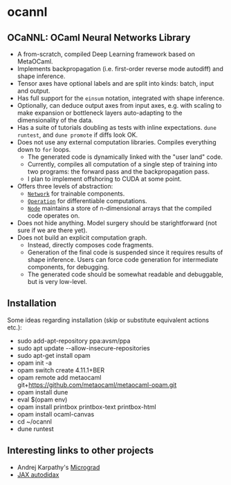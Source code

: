 ocannl
======

## OCaNNL: OCaml Neural Networks Library

* A from-scratch, compiled Deep Learning framework based on MetaOCaml.
* Implements backpropagation (i.e. first-order reverse mode autodiff) and shape inference.
* Tensor axes have optional labels and are split into kinds: batch, input and output.
* Has full support for the `einsum` notation, integrated with shape inference.
* Optionally, can deduce output axes from input axes, e.g. with scaling to make expansion or bottleneck layers auto-adapting to the dimensionality of the data.
* Has a suite of tutorials doubling as tests with inline expectations. `dune runtest`, and `dune promote` if diffs look OK.
* Does not use any external computation libraries. Compiles everything down to `for` loops.
  * The generated code is dynamically linked with the "user land" code.
  * Currently, compiles all computation of a single step of training into two programs: the forward pass and the backpropagation pass.
  * I plan to implement offshoring to CUDA at some point.
* Offers three levels of abstraction:
  * [`Network`](lib/network.ml) for trainable components.
  * [`Operation`](lib/operation.ml) for differentiable computations.
  * [`Node`](lib/node.ml) maintains a store of n-dimensional arrays that the compiled code operates on.
* Does not hide anything. Model surgery should be starightforward (not sure if we are there yet).
* Does not build an explicit computation graph.
  * Instead, directly composes code fragments.
  * Generation of the final code is suspended since it requires results of shape inference. Users can force code generation for intermediate components, for debugging.
  * The generated code should be somewhat readable and debuggable, but is very low-level.

## Installation

Some ideas regarding installation (skip or substitute equivalent actions etc.):
* sudo add-apt-repository ppa:avsm/ppa
* sudo apt update --allow-insecure-repositories
* sudo apt-get install opam
* opam init -a
* opam switch create 4.11.1+BER
* opam remote add metaocaml git+https://github.com/metaocaml/metaocaml-opam.git
* opam install dune
* eval $(opam env)
* opam install printbox printbox-text printbox-html
* opam install ocaml-canvas
* cd ~/ocannl
* dune runtest

## Interesting links to other projects

* Andrej Karpathy's [Micrograd](https://github.com/karpathy/micrograd)
* [JAX autodidax](https://jax.readthedocs.io/en/latest/autodidax.html)